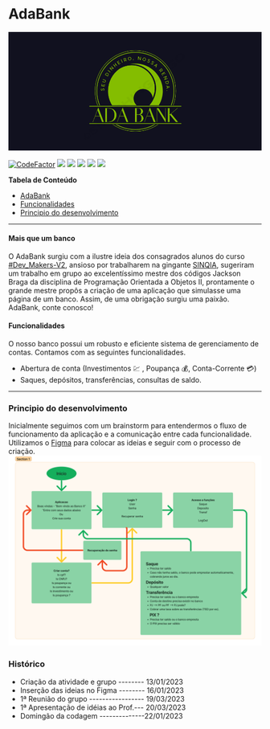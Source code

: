 
# AdaBank 

![](https://github.com/ThomRamks/POO_2_Banco/blob/Features/ReadMe/adabank2.png?raw=true-180x180.png)

[![CodeFactor](https://www.codefactor.io/repository/github/thomramks/poo_2_banco/badge?style=flat-square)](https://www.codefactor.io/repository/github/thomramks/poo_2_banco) ![](https://img.shields.io/github/contributors/ThomRamks/POO_2_Banco?style=flat-square) ![](https://img.shields.io/github/commit-activity/w/ThomRamks/POO_2_Banco?style=flat-square) ![](https://img.shields.io/github/languages/code-size/ThomRamks/POO_2_Banco?style=flat-square) ![](https://img.shields.io/github/issues/ThomRamks/POO_2_Banco?style=flat-square) 
![](https://img.shields.io/github/release-date/ThomRamks/POO_2_Banco?style=flat-square)


**Tabela de Conteúdo**

- [AdaBank](#adabank)
- [Funcionalidades](#Funcionalidades)
- [Principio do desenvolvimento](#Principio-do-desenvolvimento)

------------
#### Mais que um banco
O AdaBank surgiu com a ilustre ideia dos consagrados alunos do curso [#Dev_Makers-V2](https://letscode.com.br/processos-seletivos/dev-makers), ansioso por trabalharem na gingante [SINQIA](https://sinqia.com.br), sugeriram um trabalho em grupo ao excelentíssimo mestre dos códigos Jackson Braga da disciplina de Programação Orientada a Objetos II, prontamente o grande mestre propôs a criação de uma aplicação que simulasse uma página de um banco.
Assim, de uma obrigação surgiu uma paixão.
AdaBank, conte conosco!


#### Funcionalidades
O nosso banco possui um robusto e eficiente sistema de gerenciamento de contas. Contamos com as seguintes funcionalidades.
* Abertura de conta (Investimentos :chart: , Poupança :moneybag:, Conta-Corrente 	:credit_card:) 
* Saques, depósitos, transferências, consultas de saldo.

------------



### Principio do desenvolvimento
Inicialmente seguimos com um brainstorm para entendermos o fluxo de funcionamento da aplicação e a comunicação entre cada funcionalidade.
Utilizamos o [Figma](https://www.figma.com/) para colocar as ideias e seguir com o processo de criação.
![](https://github.com/ThomRamks/POO_2_Banco/blob/Features/ReadMe/Fluxo.jpg?raw=true-180x180.png)

### Histórico
- Criação da atividade e grupo -------- 13/01/2023
- Inserção das ideias no Figma -------- 16/01/2023
- 1ª Reunião do grupo ----------------- 19/03/2023
- 1ª Apresentação de idéias ao Prof.--- 20/03/2023
- Domingão da codagem --------------22/01/2023
